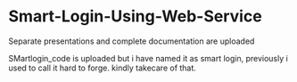 # Smart-Login-Using-Web-Service

Separate presentations and complete documentation are uploaded

SMartlogin_code is uploaded but i have named it as smart login, previously i used to call it hard to forge. kindly takecare of that.
